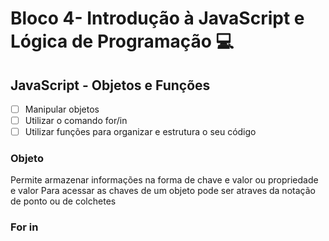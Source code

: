 # Bloco 4- Introdução à JavaScript e Lógica de Programação :computer:

## JavaScript - Objetos e Funções

- [ ] Manipular objetos 
- [ ] Utilizar o comando for/in
- [ ] Utilizar funções para organizar e estrutura o seu código 

### Objeto 

Permite armazenar informações na forma de chave e valor ou propriedade e valor
Para acessar as chaves de um objeto pode ser atraves da notação de ponto ou de colchetes


### For in

